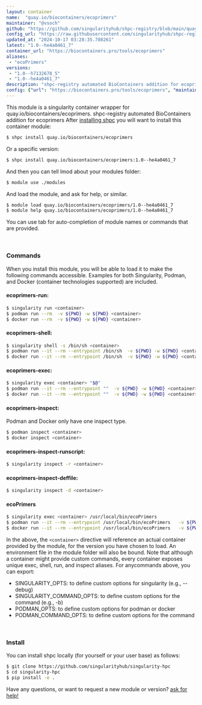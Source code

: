 ```yaml
---
layout: container
name:  "quay.io/biocontainers/ecoprimers"
maintainer: "@vsoch"
github: "https://github.com/singularityhub/shpc-registry/blob/main/quay.io/biocontainers/ecoprimers/container.yaml"
config_url: "https://raw.githubusercontent.com/singularityhub/shpc-registry/main/quay.io/biocontainers/ecoprimers/container.yaml"
updated_at: "2024-10-17 03:28:35.788261"
latest: "1.0--he4a0461_7"
container_url: "https://biocontainers.pro/tools/ecoprimers"
aliases:
 - "ecoPrimers"
versions:
 - "1.0--h7132678_5"
 - "1.0--he4a0461_7"
description: "shpc-registry automated BioContainers addition for ecoprimers"
config: {"url": "https://biocontainers.pro/tools/ecoprimers", "maintainer": "@vsoch", "description": "shpc-registry automated BioContainers addition for ecoprimers", "latest": {"1.0--he4a0461_7": "sha256:1c286ee950420b8c573ebd2837145ec71c90a393eff58af25e8928020446bb66"}, "tags": {"1.0--h7132678_5": "sha256:7c28d6e30b6303f9796697b511a4356cfe02ac319cc208bd467a0398060de06e", "1.0--he4a0461_7": "sha256:1c286ee950420b8c573ebd2837145ec71c90a393eff58af25e8928020446bb66"}, "docker": "quay.io/biocontainers/ecoprimers", "aliases": {"ecoPrimers": "/usr/local/bin/ecoPrimers"}}
---
```


This module is a singularity container wrapper for quay.io/biocontainers/ecoprimers.
shpc-registry automated BioContainers addition for ecoprimers
After [installing shpc](#install) you will want to install this container module:


```bash
$ shpc install quay.io/biocontainers/ecoprimers
```

Or a specific version:

```bash
$ shpc install quay.io/biocontainers/ecoprimers:1.0--he4a0461_7
```

And then you can tell lmod about your modules folder:

```bash
$ module use ./modules
```

And load the module, and ask for help, or similar.

```bash
$ module load quay.io/biocontainers/ecoprimers/1.0--he4a0461_7
$ module help quay.io/biocontainers/ecoprimers/1.0--he4a0461_7
```

You can use tab for auto-completion of module names or commands that are provided.

<br>

### Commands

When you install this module, you will be able to load it to make the following commands accessible.
Examples for both Singularity, Podman, and Docker (container technologies supported) are included.

#### ecoprimers-run:

```bash
$ singularity run <container>
$ podman run --rm  -v ${PWD} -w ${PWD} <container>
$ docker run --rm  -v ${PWD} -w ${PWD} <container>
```

#### ecoprimers-shell:

```bash
$ singularity shell -s /bin/sh <container>
$ podman run --it --rm --entrypoint /bin/sh  -v ${PWD} -w ${PWD} <container>
$ docker run --it --rm --entrypoint /bin/sh  -v ${PWD} -w ${PWD} <container>
```

#### ecoprimers-exec:

```bash
$ singularity exec <container> "$@"
$ podman run --it --rm --entrypoint ""  -v ${PWD} -w ${PWD} <container> "$@"
$ docker run --it --rm --entrypoint ""  -v ${PWD} -w ${PWD} <container> "$@"
```

#### ecoprimers-inspect:

Podman and Docker only have one inspect type.

```bash
$ podman inspect <container>
$ docker inspect <container>
```

#### ecoprimers-inspect-runscript:

```bash
$ singularity inspect -r <container>
```

#### ecoprimers-inspect-deffile:

```bash
$ singularity inspect -d <container>
```


#### ecoPrimers

```bash
$ singularity exec <container> /usr/local/bin/ecoPrimers
$ podman run --it --rm --entrypoint /usr/local/bin/ecoPrimers   -v ${PWD} -w ${PWD} <container> -c " $@"
$ docker run --it --rm --entrypoint /usr/local/bin/ecoPrimers   -v ${PWD} -w ${PWD} <container> -c " $@"
```



In the above, the `<container>` directive will reference an actual container provided
by the module, for the version you have chosen to load. An environment file in the
module folder will also be bound. Note that although a container
might provide custom commands, every container exposes unique exec, shell, run, and
inspect aliases. For anycommands above, you can export:

 - SINGULARITY_OPTS: to define custom options for singularity (e.g., --debug)
 - SINGULARITY_COMMAND_OPTS: to define custom options for the command (e.g., -b)
 - PODMAN_OPTS: to define custom options for podman or docker
 - PODMAN_COMMAND_OPTS: to define custom options for the command

<br>

### Install

You can install shpc locally (for yourself or your user base) as follows:

```bash
$ git clone https://github.com/singularityhub/singularity-hpc
$ cd singularity-hpc
$ pip install -e .
```

Have any questions, or want to request a new module or version? [ask for help!](https://github.com/singularityhub/singularity-hpc/issues)